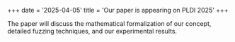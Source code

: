 +++
date = '2025-04-05'
title = 'Our paper is appearing on PLDI 2025'
+++

The paper will discuss the mathematical formalization of our concept, detailed fuzzing techniques, and our experimental results.
